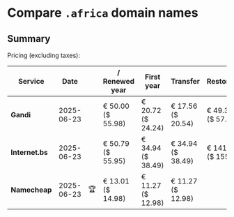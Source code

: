 # Compare `.africa` domain names

## Summary

Pricing (excluding taxes):

| Service | Date |  | / Renewed year | First year | Transfer | Restoration |
|--|--|--|--|--|--|--|
| **Gandi** | 2025-06-23 |  | € 50.00<br>($ 55.98) | € 20.72<br>($ 24.24) | € 17.56<br>($ 20.54) | € 49.31<br>($ 57.70) |
| **Internet.bs** | 2025-06-23 |  | € 50.79<br>($ 55.95) | € 34.94<br>($ 38.49) | € 34.94<br>($ 38.49) | € 141.56<br>($ 155.95) |
| **Namecheap** | 2025-06-23 | 🏆 | € 13.01<br>($ 14.98) | € 11.27<br>($ 12.98) | € 11.27<br>($ 12.98) |  |
